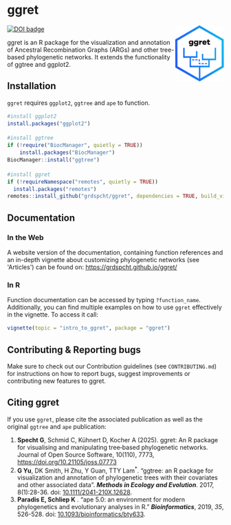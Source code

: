 # ggret

<img align="right" width="113" height="130" src="man/figures/ggret_logo.png">
<!-- badges: start -->
<a style="border-width:0" href="https://doi.org/10.21105/joss.07773">
  <img src="https://joss.theoj.org/papers/10.21105/joss.07773/status.svg" alt="DOI badge" >
</a>
<!-- badges: end -->

ggret is an R package for the visualization and annotation of Ancestral
Recombination Graphs (ARGs) and other tree-based phylogenetic networks.
It extends the functionality of ggtree and ggplot2.

## Installation

`ggret` requires `ggplot2`, `ggtree` and `ape` to function.

``` r
#install ggplot2
install.packages("ggplot2")

#install ggtree
if (!require("BiocManager", quietly = TRUE))
    install.packages("BiocManager")
BiocManager::install("ggtree")

#install ggret
if (!requireNamespace("remotes", quietly = TRUE))
  install.packages("remotes")
remotes::install_github("grdspcht/ggret", dependencies = TRUE, build_vignettes = TRUE)
```

## Documentation
### In the Web
A website version of the documentation, containing function references and an in-depth vignette about customizing phylogenetic networks (see 'Articles') can be found on: https://grdspcht.github.io/ggret/



### In R

Function documentation can be accessed by typing `?function_name`.
Additionally, you can find multiple examples on how to use `ggret`
effectively in the vignette. To access it call:

``` r
vignette(topic = "intro_to_ggret", package = "ggret")
```


## Contributing & Reporting bugs
Make sure to check out our Contribution guidelines (see `CONTRIBUTING.md`) for instructions on how to report bugs, suggest improvements or contributing new features to ggret.

## Citing ggret

If you use `ggret`, please cite the associated publication as well as
the original `ggtree` and `ape` publication:

1.  **Specht G**, Schmid C, Kühnert D, Kocher A (2025). ggret: An R package for visualising and manipulating tree‑based phylogenetic networks. Journal of Open Source Software, 10(110), 7773, https://doi.org/10.21105/joss.07773
2.  **G Yu**, DK Smith, H Zhu, Y Guan, TTY Lam<sup>\*</sup>. “ggtree: an
    R package for visualization and annotation of phylogenetic trees
    with their covariates and other associated data”. ***Methods in
    Ecology and Evolution***. 2017, 8(1):28-36. doi:
    [10.1111/2041-210X.12628](https://doi.org/10.1111/2041-210X.12628).
3.  **Paradis E, Schliep K** . “ape 5.0: an environment for modern
    phylogenetics and evolutionary analyses in R.” ***Bioinformatics***,
    2019, *35*, 526-528. doi:
    [10.1093/bioinformatics/bty633](URL:%20https://doi.org/10.1093/bioinformatics/bty633).
